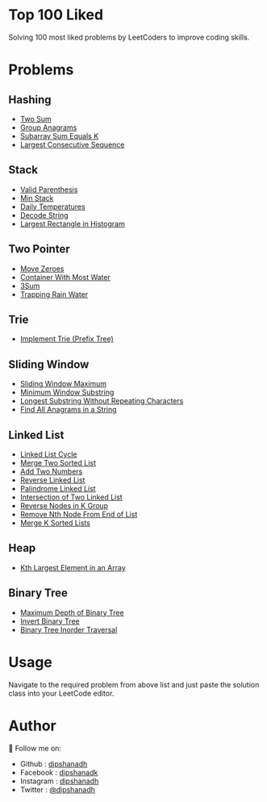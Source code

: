# Top 100 Liked

Solving 100 most liked problems by LeetCoders to improve coding skills.

# Problems

## Hashing

-   [Two Sum](https://github.com/dipshanadh/top-100-liked/blob/main/hashing/two-sum.cpp)
-   [Group Anagrams](https://github.com/dipshanadh/top-100-liked/blob/main/hashing/group-anagrams.cpp)
-   [Subarray Sum Equals K](https://github.com/dipshanadh/top-100-liked/blob/main/hashing/subarray-sum-equals-k.cpp)
-   [Largest Consecutive Sequence](https://github.com/dipshanadh/top-100-liked/blob/main/hashing/longest-consecutive-sequence.cpp)

## Stack

-   [Valid Parenthesis](https://github.com/dipshanadh/top-100-liked/blob/main/stack/valid-parenthesis.cpp)
-   [Min Stack](https://github.com/dipshanadh/top-100-liked/blob/main/stack/min-stack.cpp)
-   [Daily Temperatures](https://github.com/dipshanadh/top-100-liked/blob/main/stack/daily-temperatures.cpp)
-   [Decode String](https://github.com/dipshanadh/top-100-liked/blob/main/stack/decode-string.cpp)
-   [Largest Rectangle in Histogram](https://github.com/dipshanadh/top-100-liked/blob/main/stack/largest-rectangle-in-histogram.cpp)

## Two Pointer

-   [Move Zeroes](https://github.com/dipshanadh/top-100-liked/blob/main/two-pointers/move-zeroes.cpp)
-   [Container With Most Water](https://github.com/dipshanadh/top-100-liked/blob/main/two-pointers/container-with-most-water.cpp)
-   [3Sum](https://github.com/dipshanadh/top-100-liked/blob/main/two-pointers/3sum.cpp)
-   [Trapping Rain Water](https://github.com/dipshanadh/top-100-liked/blob/main/two-pointers/trapping-rainwater.cpp)

## Trie

-   [Implement Trie (Prefix Tree)](https://github.com/dipshanadh/top-100-liked/blob/main/trie/implement-trie.cpp)

## Sliding Window

-   [Sliding Window Maximum](https://github.com/dipshanadh/top-100-liked/blob/main/sliding-window/sliding-window-maximum.cpp)
-   [Minimum Window Substring](https://github.com/dipshanadh/top-100-liked/blob/main/sliding-window/minimum-window-substring.cpp)
-   [Longest Substring Without Repeating Characters](https://github.com/dipshanadh/top-100-liked/blob/main/sliding-window/longest-substring-without-repeating-characters.cpp)
-   [Find All Anagrams in a String](https://github.com/dipshanadh/top-100-liked/blob/main/sliding-window/find-all-anagrams-in-a-string.cpp)

## Linked List

-   [Linked List Cycle](https://github.com/dipshanadh/top-100-liked/blob/main/linked-list/linked-list-cycle.cpp)
-   [Merge Two Sorted List](https://github.com/dipshanadh/top-100-liked/blob/main/linked-list/merge-two-sorted-lists.cpp)
-   [Add Two Numbers](https://github.com/dipshanadh/top-100-liked/blob/main/linked-list/add-two-numbers.cpp)
-   [Reverse Linked List](https://github.com/dipshanadh/top-100-liked/blob/main/linked-list/reverse-linked-list.cpp)
-   [Palindrome Linked List](https://github.com/dipshanadh/top-100-liked/blob/main/linked-list/palindrome-linked-list.cpp)
-   [Intersection of Two Linked List](https://github.com/dipshanadh/top-100-liked/blob/main/linked-list/intersection-of-two-linked-lists.cpp)
-   [Reverse Nodes in K Group](https://github.com/dipshanadh/top-100-liked/blob/main/linked-list/reverse-nodes-in-k-group.cpp)
-   [Remove Nth Node From End of List](https://github.com/dipshanadh/top-100-liked/blob/main/linked-list/remove-nth-node-from-end-of-list.cpp)
-   [Merge K Sorted Lists](https://github.com/dipshanadh/top-100-liked/blob/main/linked-list/merge-k-sorted-lists.cpp)

## Heap

-   [Kth Largest Element in an Array](https://github.com/dipshanadh/top-100-liked/blob/main/heap/kth-largest-element.cpp)

## Binary Tree

-   [Maximum Depth of Binary Tree](https://github.com/dipshanadh/top-100-liked/blob/main/binary-tree/maximum-depth-of-binary-tree.cpp)
-   [Invert Binary Tree](https://github.com/dipshanadh/top-100-liked/blob/main/binary-tree/invert-binary-tree.cpp)
-   [Binary Tree Inorder Traversal](https://github.com/dipshanadh/top-100-liked/blob/main/binary-tree/binary-tree-inorder-traversal.cpp)

# Usage

Navigate to the required problem from above list and just paste the solution class into your LeetCode editor.

# Author

🛴 Follow me on:

-   Github : [dipshanadh](https://github.com/dipshanadh)
-   Facebook : [dipshanadk](https://facebook.com/dipshanadk)
-   Instagram : [dipshanadh](https://instagram.com/dipshanadh)
-   Twitter : [@dipshanadh](https://twitter.com/@dipshanadh)

